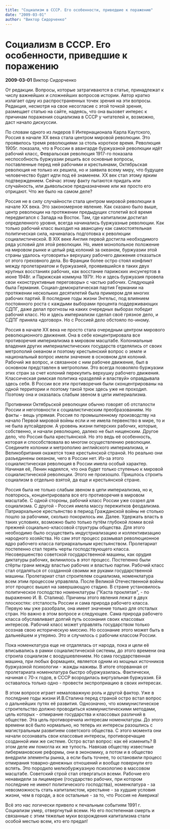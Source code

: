 ```yaml
---
title: "Социализм в СССР. Его особенности, приведшие к поражению"
date: "2009-03-01"
author: "Виктор Сидорченко"
---
```


# Социализм в СССР. Его особенности, приведшие к поражению

**2009-03-01** Виктор Сидорченко

От редакции. Вопросы, которые затрагиваются в статье, принадлежат к числу важнейших и сложнейших вопросов истории. Автор кратко излагает одну из распространенных точек зрения на эти вопросы. Редакция, несмотря на свое несогласие с этой точкой зрения, размещает статью на сайте, надеясь, что она вызовет интерес к причинам поражения социализма в СССР у читателей и, возможно, даст начало дискуссии.

По словам одного из лидеров II Интернационала Карла Каутского, Россия в начале XX века стала центром мировой революции. Это проявилось тремя революциями за столь короткое время. Революция 1905г. показала, что в России в авангарде буржуазной революции идёт рабочий класс, Февральская революция 1917-го показала неспособность буржуазии решить все основные вопросы, поставленные перед ней рабочими и крестьянами, Октябрьская революция не только их решила, но и заявила всему миру, что будущее человечество будет идти под её знаменем. ХХ век стал этому ярким подтверждением. Сейчас этому факту пытаются придать или случайность, или дьявольское предназначение или же просто его отрицают. Что же было на самом деле?

Россия не в силу случайности стала центром мировой революции в начале ХХ века. Это закономерное явление. Как сказано было выше, центр революции на протяжении предыдущих столетий всё время передвигался с Запада на Восток. Там, где капитализм достигал определенного уровня, всегда начинались буржуазные революции. Как только рабочий класс выходил на авансцену как самостоятельная политическая сила, начиналась подготовка к революции социалистической. В XIX веке Англия первой достигла необходимого ряда условий для этой революции. Но, имея монопольное положение на мировом рынке и целый ряд колоний за океаном, буржуазии этой страны удалось «уговорить» верхушку рабочего движения отказаться от этого греховного дела. Во Франции более остро стоял конфликт между пролетариатом и буржуазией, проявившийся в таких двух крупных восстаниях рабочих, как восстание парижских инсунгертов в июне 1948г. и Парижская коммуна 1971г. Но и здесь буржуазия провела свои «конструктивные переговоры» с частью рабочих. Следующей была Германия. Социал-демократическая партия Германии на протяжении нескольких десятилетий была примером для многих рабочих партий. В последние годы жизни Энгельс, под влиянием постоянного роста с каждыми выборами процента поддерживающих СДПГ, даже делал прогнозы на каких очередных выборах победит рабочий класс. Но и здесь империализм сделал своё грязное дело, и СДПГ приняла «договор». Но с Россией дело обстояло по-иному.

Россия в начале ХХ века не просто стала очередным центром мирового революционного движения. Она в себе концентрировала все противоречия империализма в мировом масштабе. Колониальные владения других империалистических государств отделялись от своих метрополий океаном и поэтому крестьянский вопрос о земле и национальный вопрос имели значение в основном для колоний. Рабочий же вопрос, и связанное с ним рабочее движение, был в основном представлен в метрополии. Это всегда позволяло буржуазии этих стран за счет колоний перекупить верхушку рабочего движения. Классическая римская политика «разделяй и властвуй» оправдывала здесь себя. В России все эти противоречия были сконцентрированы на одной территории и поэтому такой трюк здесь уже не проходил. Поэтому она и оказалась слабым звеном в цепи империализма.

Противники Октябрьской революции обычно говорят об отсталости России и неготовности к социалистическим преобразованиям. Но факты - вещь упрямая. Россия по промышленному производству на начало Первой мировой войны если и не имела первенство в мире, то и не была аутсайдером. А уровень жизни питерских рабочих, которые, собственно, и начали революцию, далеко не был нищенским. Другое дело, что Россия была крестьянской. Но это ведь её особенность, которая и способствовала во многом осуществлению революции. Соедините колонии и метрополию английского империализма, и Великобритания окажется тоже крестьянской страной. Но реально они разъединены океаном, чего в России нет. Из-за этого социалистическая революция в России имела особый характер. Начиная её, Ленин надеялся, что она будет только ступенью к мировой социалистической революции. Этого не произошло. Пришлось строить социализм в отдельно взятой, да еще и крестьянской стране.

Россия была не только слабым звеном в цепи империализма, но и, повторюсь, концентрировала все его противоречия в мировом масштабе. С одной стороны, рабочий класс России уже созрел для социализма. С другой - Россия имела массу пережитков феодализма. Патриархальное крестьянство в период Гражданской войны не столько пошло за рабочими, сколько покорилось им. Далее. Удержать власть в таких условиях, возможно было только путём глубокой ломки всей прежней социально-классовой структуры общества. Для этого необходимо было осуществить индустриализацию и коллективизацию народного хозяйства. Но сам этот процесс размывал революционное ядро рабочего класса патриархальным крестьянством. Пролетариат постепенно стал терять черты господствующего класса. Несовершенство советской государственной машины, как орудия диктатуры рабочих, вклинилось в этот процесс. Постепенно были стёрты грани между властью рабочих и властью партии. Рабочий класс стал отдаляться от созданной своими же руками государственной машины. Пролетариат стал строителем социализма, номенклатура всем этим процессом управляла. После Великой Отечественной войны этот процесс вышел на завершающую стадию. В стране установилось политическое господство номенклатуры ("Каста проклятая", - по выражению И. В. Сталина). Причины этого явления лежат в двух плоскостях: отсталость России и сама природа рабочего класса. Первую мы уже разобрали, она имеет значение только для отсталых стран. Но важно в этом вопросе и следующее. Сама природа рабочего класса обуславливает долгий путь осознания своих классовых интересов. Рабочий класс может управлять государством только осознав свою историческую миссию. Но осознание этого может быть в дальнейшем и утеряно. Это и случилось с рабочим классом России.

Пока номенклатура еще не отдалялась от народа, пока и цели её вписывались в рамки социалистической системы, до этого времени она строила социализм с воодушевлением. Но сама государственная машина, при любых формациях, является одним из мощных источников буржуазной психологии - жажды наживы. В итоге оторванная от пролетариата номенклатура быстро обуржуазилась. Фактически, начиная с 70-х годов, в СССР возродилась виртуальная буржуазия. Ей оставалось только одно - провести экспроприацию в своих интересах.

В этом вопросе играет немаловажную роль и другой фактор. Уже в последние годы жизни И.В.Сталина перед страной остро встал вопрос о дальнейших путях её развития. Однозначно, что коммунистическое строительство должно проводиться коммунистическими методами, цель которых - отмирание государства и классовых различий в обществе. Эта цель противоречила интересам номенклатуры. До этого времени всё было нормально, но теперь их интересы разошлись с магистральным развитием советского общества. С этого момента они начали осознавать свои классовые интересы, противоречащие созданной ими же системе. Остро встал вопрос: как её изменить? В этом деле им помогла их же тупость. Навязав обществу известные либермановские реформы, они в экономику, а потом и в общество внедрили элементы рынка, а если быть точнее, то остановили процесс отмирания товарно-денежных отношений и вообще повернули его вспять. Это породило мелкобуржуазную психологию в массовом масштабе. Советский строй стал отвергаться всеми. Рабочие его ненавидели за лицемерие (государство рабочих, при котором последние не имеют политического господства), номенклатура - за невозможность стать капиталистом, крестьяне - за худшие условия жизни, чем в городе, а все остальные - за то, что Россия не Америка!

Всё это нас логически привело к печальным событиям 1991 г. Социализм умер, отвергнутый всеми. Но его постепенная смерть и связанные с этим тяжелые муки возрождения капитализма стали особой местью всем, кто его предал!